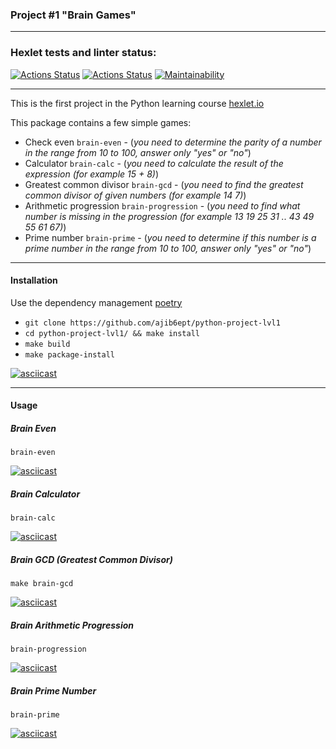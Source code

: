 ### Project #1 "Brain Games"
***

### Hexlet tests and linter status:
[![Actions Status](https://github.com/ajib6ept/python-project-lvl1/workflows/hexlet-check/badge.svg)](https://github.com/ajib6ept/python-project-lvl1/actions) [![Actions Status](https://github.com/ajib6ept/python-project-lvl1/workflows/hexlet-code/badge.svg)](https://github.com/ajib6ept/python-project-lvl1/actions) [![Maintainability](https://api.codeclimate.com/v1/badges/60eedbcd2a527f4510f9/maintainability)](https://codeclimate.com/github/ajib6ept/python-project-lvl1/maintainability)

***

This is the first project in the Python learning course [hexlet.io](https://ru.hexlet.io)

This package contains a few simple games:

* Check even `brain-even` - (_you need to determine the parity of a number in the range from 10 to 100, answer only "yes" or "no"_)
* Calculator `brain-calc` - (_you need to calculate the result of the expression (for example 15 + 8)_)
* Greatest common divisor `brain-gcd` - (_you need to find the greatest common divisor of given numbers (for example 14 7)_)
* Arithmetic progression `brain-progression` - (_you need to find what number is missing in the progression (for example 13 19 25 31 .. 43 49 55 61 67)_)
* Prime number `brain-prime` - (_you need to determine if this number is a prime number in the range from 10 to 100, answer only "yes" or "no"_)
***
#### Installation

Use the dependency management [poetry](https://python-poetry.org/docs/#installation)
* ```git clone https://github.com/ajib6ept/python-project-lvl1```
* ```cd python-project-lvl1/ && make install```
* ```make build```
* ```make package-install```

[![asciicast](https://asciinema.org/a/hP4r81HUK0OOs9FvhCmpMJx5n.svg)](https://asciinema.org/a/hP4r81HUK0OOs9FvhCmpMJx5n)

***
#### Usage
##### Brain Even
```brain-even```

[![asciicast](https://asciinema.org/a/dcOQ3cOoI9ZGzmrMquguD0yOE.svg)](https://asciinema.org/a/dcOQ3cOoI9ZGzmrMquguD0yOE)

##### Brain Calculator
```brain-calc```

[![asciicast](https://asciinema.org/a/ghpnDGAEQfkMFRpISMpYjyyTA.svg)](https://asciinema.org/a/ghpnDGAEQfkMFRpISMpYjyyTA)

##### Brain GCD (Greatest Common Divisor)
```make brain-gcd```

[![asciicast](https://asciinema.org/a/ZMcYlkOzL94i61HKub4e9w6CM.svg)](https://asciinema.org/a/ZMcYlkOzL94i61HKub4e9w6CM)

##### Brain Arithmetic Progression
```brain-progression```

[![asciicast](https://asciinema.org/a/ZT5VpmTZffbcJceK6XdaslDfi.svg)](https://asciinema.org/a/ZT5VpmTZffbcJceK6XdaslDfi)

##### Brain Prime Number
```brain-prime```

[![asciicast](https://asciinema.org/a/qLkqroPQzhSXZ2DYQ22Pyisz1.svg)](https://asciinema.org/a/qLkqroPQzhSXZ2DYQ22Pyisz1)
